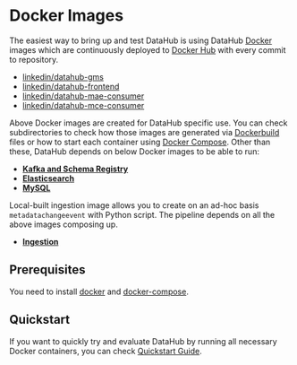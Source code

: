 # Docker Images
The easiest way to bring up and test DataHub is using DataHub [Docker](https://www.docker.com) images 
which are continuously deployed to [Docker Hub](https://hub.docker.com/u/linkedin) with every commit to repository.

* [linkedin/datahub-gms](https://cloud.docker.com/repository/docker/linkedin/datahub-gms/)
* [linkedin/datahub-frontend](https://cloud.docker.com/repository/docker/linkedin/datahub-frontend/)
* [linkedin/datahub-mae-consumer](https://cloud.docker.com/repository/docker/linkedin/datahub-mae-consumer/)
* [linkedin/datahub-mce-consumer](https://cloud.docker.com/repository/docker/linkedin/datahub-mce-consumer/)

Above Docker images are created for DataHub specific use. You can check subdirectories to check how those images are
generated via [Dockerbuild](https://docs.docker.com/engine/reference/commandline/build/) files or 
how to start each container using [Docker Compose](https://docs.docker.com/compose/). Other than these, DataHub depends
on below Docker images to be able to run:
* [**Kafka and Schema Registry**](kafka)
* [**Elasticsearch**](elasticsearch)
* [**MySQL**](mysql)

Local-built ingestion image allows you to create on an ad-hoc basis `metadatachangeevent` with Python script.
The pipeline depends on all the above images composing up.
* [**Ingestion**](ingestion)

## Prerequisites
You need to install [docker](https://docs.docker.com/install/) and [docker-compose](https://docs.docker.com/compose/install/).

## Quickstart
If you want to quickly try and evaluate DataHub by running all necessary Docker containers, you can check 
[Quickstart Guide](quickstart).